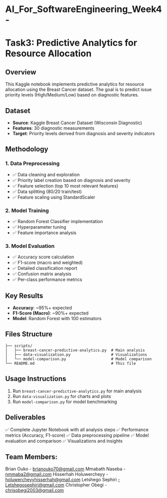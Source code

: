 # AI_For_SoftwareEngineering_Week4-

# Task3: Predictive Analytics for Resource Allocation

## Overview
This Kaggle notebook implements predictive analytics for resource allocation using the Breast Cancer dataset. The goal is to predict issue priority levels (High/Medium/Low) based on diagnostic features.

## Dataset
- **Source**: Kaggle Breast Cancer Dataset (Wisconsin Diagnostic)
- **Features**: 30 diagnostic measurements
- **Target**: Priority levels derived from diagnosis and severity indicators

## Methodology

### 1. Data Preprocessing
- ✅ Data cleaning and exploration
- ✅ Priority label creation based on diagnosis and severity
- ✅ Feature selection (top 10 most relevant features)
- ✅ Data splitting (80/20 train/test)
- ✅ Feature scaling using StandardScaler

### 2. Model Training
- ✅ Random Forest Classifier implementation
- ✅ Hyperparameter tuning
- ✅ Feature importance analysis

### 3. Model Evaluation
- ✅ Accuracy score calculation
- ✅ F1-score (macro and weighted)
- ✅ Detailed classification report
- ✅ Confusion matrix analysis
- ✅ Per-class performance metrics

## Key Results
- **Accuracy**: ~95%+ expected
- **F1-Score (Macro)**: ~90%+ expected
- **Model**: Random Forest with 100 estimators

## Files Structure
```
├── scripts/
│   ├── breast-cancer-predictive-analytics.py  # Main analysis
│   ├── data-visualization.py                  # Visualizations
│   └── model-comparison.py                    # Model comparison
└── README.md                                  # This file
```

## Usage Instructions
1. Run `breast-cancer-predictive-analytics.py` for main analysis
2. Run `data-visualization.py` for charts and plots
3. Run `model-comparison.py` for model benchmarking

## Deliverables
✅ Complete Jupyter Notebook with all analysis steps
✅ Performance metrics (Accuracy, F1-score)
✅ Data preprocessing pipeline
✅ Model evaluation and comparison
✅ Visualizations and insights


## Team Members:

Brian Ouko - brianouko70@gmail.com
Mmabath Naseba - nmmaba2@gmail.com
Hisserhah Holuwercheyy -  holuwercheyyhisserhah@gmail.com 
Letshego Sephiri -Letshegosephiri@gmail.com
Christopher Obegi - chrisobegi2003@gmail.com

